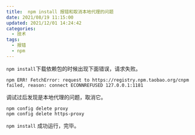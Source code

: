 ```yaml
---
title:  npm install 报错和取消本地代理的问题
date: 2021/08/19 11:15:00
updated: 2021/12/01 14:24:42
categories: 
  - 技术
tags: 
  - 报错
  - npm
---
```





`npm install`下载依赖包的时候出现下面错误，请求失败。

```shell
npm ERR! FetchError: request to https://registry.npm.taobao.org/cnpm failed, reason: connect ECONNREFUSED 127.0.0.1:1181
```

调试过后发现是本地代理的问题，取消它。

```shell
npm config delete proxy
npm config delete https-proxy
```

`npm install` 成功运行，完毕。